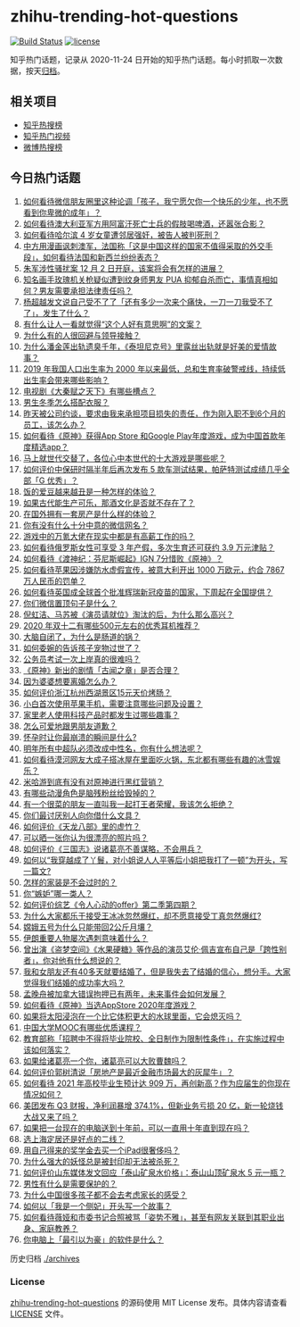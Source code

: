 # zhihu-trending-hot-questions

[![Build Status](https://github.com/justjavac/zhihu-trending-hot-questions/workflows/ci/badge.svg?branch=master)](https://github.com/justjavac/zhihu-trending-hot-questions/actions)
[![license](https://img.shields.io/github/license/justjavac/zhihu-trending-hot-questions)](https://github.com/justjavac/zhihu-trending-hot-questions/blob/master/LICENSE)

知乎热门话题，记录从 2020-11-24 日开始的知乎热门话题。每小时抓取一次数据，按天[归档](./archives)。

## 相关项目

- [知乎热搜榜](https://github.com/justjavac/zhihu-trending-top-search)
- [知乎热门视频](https://github.com/justjavac/zhihu-trending-hot-video)
- [微博热搜榜](https://github.com/justjavac/weibo-trending-hot-search)

## 今日热门话题

<!-- BEGIN -->
<!-- 最后更新时间 Thu Dec 03 2020 07:01:28 GMT+0800 (CST) -->
1. [如何看待微信朋友圈里这种论调「孩子，我宁愿欠你一个快乐的少年，也不愿看到你卑微的成年」？](https://www.zhihu.com/question/50401236)
1. [如何看待澳大利亚军方用阿富汗死亡士兵的假肢喝啤酒，还嚣张合影？](https://www.zhihu.com/question/432942912)
1. [如何看待哈尔滨 4 岁女童遭邻居强奸，被告人被判死刑？](https://www.zhihu.com/question/432971073)
1. [中方用漫画讽刺澳军，法国称「这是中国这样的国家不值得采取的外交手段」，如何看待法国和新西兰纷纷表态？](https://www.zhihu.com/question/432882362)
1. [朱军涉性骚扰案 12 月 2 日开庭，该案将会有怎样的进展？](https://www.zhihu.com/question/433025787)
1. [知名画手玫瑰机关枪疑似遭到纹身师男友 PUA 抑郁自杀而亡，事情真相如何？男友需要承担法律责任吗？](https://www.zhihu.com/question/432331664)
1. [杨超越发文说自己受不了了「还有多少一次来个痛快，一刀一刀我受不了了」，发生了什么？](https://www.zhihu.com/question/433014280)
1. [有什么让人一看就觉得“这个人好有意思啊”的文案？](https://www.zhihu.com/question/376417418)
1. [为什么有的人很回避与领导接触？](https://www.zhihu.com/question/427148747)
1. [为什么潘金莲出轨遗臭千年，《泰坦尼克号》里露丝出轨就是好美的爱情故事？](https://www.zhihu.com/question/28839613)
1. [2019 年我国人口出生率为 2000 年以来最低，总和生育率破警戒线，持续低出生率会带来哪些影响？](https://www.zhihu.com/question/432867545)
1. [电视剧《大秦赋之天下》有哪些槽点？](https://www.zhihu.com/question/432795652)
1. [男生冬季怎么搭配衣服？](https://www.zhihu.com/question/22015790)
1. [昨天被公司约谈，要求由我来承担项目损失的责任，作为刚入职不到6个月的员工，该怎么办？](https://www.zhihu.com/question/432862166)
1. [如何看待《原神》获得App Store 和Google Play年度游戏，成为中国首款年度精选app？](https://www.zhihu.com/question/432985730)
1. [马上就世代交替了，各位心中本世代的十大游戏是哪些呢？](https://www.zhihu.com/question/422069449)
1. [如何评价中保研时隔半年后再次发布 5 款车测试结果，帕萨特测试成绩几乎全部「G 优秀」？](https://www.zhihu.com/question/432994094)
1. [饭的爱豆越来越丑是一种怎样的体验？](https://www.zhihu.com/question/432982776)
1. [如果古代能生产可乐，那酒文化是否就不存在了？](https://www.zhihu.com/question/397876572)
1. [在国外拥有一套房产是什么样的体验？](https://www.zhihu.com/question/432511513)
1. [你有没有什么十分中意的微信网名？](https://www.zhihu.com/question/363035181)
1. [游戏中的万氪大佬在现实中都是有高薪工作的吗？](https://www.zhihu.com/question/431746142)
1. [如何看待俄罗斯女性可享受 3 年产假，多次生育还可获约 3.9 万元津贴？](https://www.zhihu.com/question/432690269)
1. [如何看待《渡神纪：芬尼斯崛起》IGN 7分惜败《原神》？](https://www.zhihu.com/question/432784125)
1. [如何看待苹果因涉嫌防水虚假宣传，被意大利开出 1000 万欧元，约合 7867 万人民币的罚单？](https://www.zhihu.com/question/432855632)
1. [如何看待英国成全球首个批准辉瑞新冠疫苗的国家，下周起在全国提供？](https://www.zhihu.com/question/432994860)
1. [你们微信置顶句子是什么？](https://www.zhihu.com/question/353636992)
1. [倪虹洁、马苏被《演员请就位》淘汰的后，为什么那么高兴？](https://www.zhihu.com/question/432710462)
1. [2020 年双十二有哪些500元左右的优秀耳机推荐？](https://www.zhihu.com/question/432913647)
1. [大脑自闭了，为什么是肠道的锅？](https://www.zhihu.com/question/432980404)
1. [如何委婉的告诉孩子宠物过世了？](https://www.zhihu.com/question/427451041)
1. [公务员考试一次上岸真的很难吗？](https://www.zhihu.com/question/313639666)
1. [《原神》新出的剧情「古闻之章」是否合理？](https://www.zhihu.com/question/432885915)
1. [因为婆婆想要离婚怎么办？](https://www.zhihu.com/question/432542265)
1. [如何评价浙江杭州西湖景区15元天价烤肠？](https://www.zhihu.com/question/432710404)
1. [小白首次使用苹果手机，需要注意哪些问题及设置？](https://www.zhihu.com/question/361796127)
1. [家里老人使用科技产品时都发生过哪些趣事？](https://www.zhihu.com/question/432888520)
1. [怎么可爱地跟男朋友道歉？](https://www.zhihu.com/question/383772587)
1. [怀孕时让你最崩溃的瞬间是什么?](https://www.zhihu.com/question/428436945)
1. [明年所有中超队必须改成中性名，你有什么想法呢？](https://www.zhihu.com/question/432056058)
1. [如何看待漠河网友大成子搭冰屋在里面吃火锅，东北都有哪些有趣的冰雪娱乐？](https://www.zhihu.com/question/433011973)
1. [米哈游到底有没有对原神进行黑红营销？](https://www.zhihu.com/question/431916947)
1. [有哪些动漫角色是脑残粉丝给毁掉的？](https://www.zhihu.com/question/432356683)
1. [有一个很菜的朋友一直叫我一起打王者荣耀，我该怎么拒绝？](https://www.zhihu.com/question/421550430)
1. [你们最讨厌别人向你借什么文具？](https://www.zhihu.com/question/387090068)
1. [如何评价《天龙八部》里的虚竹？](https://www.zhihu.com/question/22103650)
1. [可以晒一张你认为很漂亮的照片吗？](https://www.zhihu.com/question/385302069)
1. [如何评价《三国志》说诸葛亮不善谋略，不会用兵？](https://www.zhihu.com/question/430150178)
1. [如何以“我穿越成了丫鬟，对小姐说人人平等后小姐把我打了一顿”为开头，写一篇文?](https://www.zhihu.com/question/418869070)
1. [怎样的家装是不会过时的？](https://www.zhihu.com/question/47399448)
1. [你“嫉妒”哪一类人？](https://www.zhihu.com/question/21195961)
1. [如何评价综艺《令人心动的offer》第二季第四期？](https://www.zhihu.com/question/433032230)
1. [为什么大家都乐于接受王冰冰忽然爆红，却不愿意接受丁真忽然爆红?](https://www.zhihu.com/question/432435966)
1. [嫦娥五号为什么只能带回2公斤月壤？](https://www.zhihu.com/question/431841954)
1. [伊朗重要人物屡次遇刺意味着什么？](https://www.zhihu.com/question/432941551)
1. [曾出演《盗梦空间》《水果硬糖》等作品的演员艾伦·佩吉宣布自己是「跨性别者」，你对他有什么想说的？](https://www.zhihu.com/question/432929737)
1. [我和女朋友还有40多天就要结婚了，但是我失去了结婚的信心，想分手。大家觉得我们结婚的成功率大吗？](https://www.zhihu.com/question/432723456)
1. [孟晚舟被加拿大错误拘押已有两年，未来事件会如何发展？](https://www.zhihu.com/question/432794892)
1. [如何看待《原神》当选AppStore 2020年度游戏？](https://www.zhihu.com/question/432978719)
1. [如果将太阳浸泡在一个比它体积更大的水球里面，它会熄灭吗？](https://www.zhihu.com/question/410960770)
1. [中国大学MOOC有哪些优质课程？](https://www.zhihu.com/question/280151111)
1. [教育部称「招聘中不得将毕业院校、全日制作为限制性条件」，在实施过程中该如何落实？](https://www.zhihu.com/question/432880029)
1. [如果给诸葛亮一个你，诸葛亮可以大败曹魏吗？](https://www.zhihu.com/question/415934333)
1. [如何评价郭树清说「房地产是最近金融市场最大的灰犀牛」？](https://www.zhihu.com/question/432782815)
1. [如何看待 2021 年高校毕业生预计达 909 万，再创新高？作为应届生的你现在情况如何？](https://www.zhihu.com/question/432862965)
1. [美团发布 Q3 财报，净利润暴增 374.1%，但新业务亏损 20 亿，新一轮烧钱大战又来了吗？](https://www.zhihu.com/question/432780776)
1. [如果把一台现在的电脑送到十年前，可以一直用十年直到现在吗？](https://www.zhihu.com/question/432573852)
1. [选上海定居还是好点的二线？](https://www.zhihu.com/question/432634964)
1. [用自己得来的奖学金去买一个iPad很奢侈吗？](https://www.zhihu.com/question/353599753)
1. [为什么强大的妖怪总是被封印却无法被杀死？](https://www.zhihu.com/question/41971858)
1. [如何评价山东媒体发文回应「泰山矿泉水价格」：泰山山顶矿泉水 5 元一瓶？](https://www.zhihu.com/question/432845944)
1. [男性有什么是需要保护的？](https://www.zhihu.com/question/432288333)
1. [为什么中国很多孩子都不会去考虑家长的感受？](https://www.zhihu.com/question/318850670)
1. [如何以「我是一个侧妃」开头写一个故事？](https://www.zhihu.com/question/424008638)
1. [如何看待薇娅和市委书记合照被骂「姿势不雅」，甚至有网友关联到其职业出身、家庭教养？](https://www.zhihu.com/question/432826037)
1. [你电脑上「最引以为豪」的软件是什么？](https://www.zhihu.com/question/21065451)
<!-- END -->

历史归档 [./archives](./archives)

### License

[zhihu-trending-hot-questions](https://github.com/justjavac/zhihu-trending-hot-questions) 的源码使用 MIT License 发布。具体内容请查看 [LICENSE](./LICENSE) 文件。
